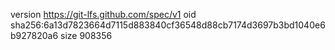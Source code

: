 version https://git-lfs.github.com/spec/v1
oid sha256:6a13d7823664d7115d883840cf36548d88cb7174d3697b3bd1040e6b927820a6
size 908356
